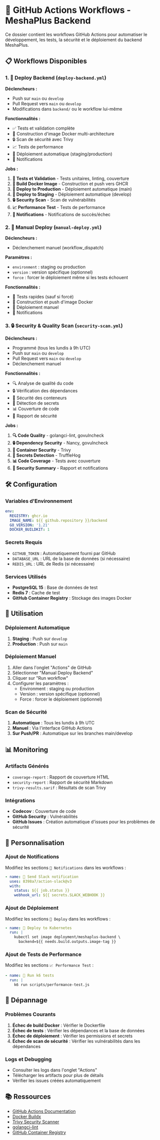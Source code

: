 # 🚀 GitHub Actions Workflows - MeshaPlus Backend

Ce dossier contient les workflows GitHub Actions pour automatiser le développement, les tests, la sécurité et le déploiement du backend MeshaPlus.

## 📋 Workflows Disponibles

### 1. 🚀 Deploy Backend (`deploy-backend.yml`)

**Déclencheurs :**
- Push sur `main` ou `develop`
- Pull Request vers `main` ou `develop`
- Modifications dans `backend/` ou le workflow lui-même

**Fonctionnalités :**
- ✅ Tests et validation complète
- 🐳 Construction d'image Docker multi-architecture
- 🔒 Scan de sécurité avec Trivy
- 📈 Tests de performance
- 🚀 Déploiement automatique (staging/production)
- 📢 Notifications

**Jobs :**
1. **🧪 Tests et Validation** - Tests unitaires, linting, couverture
2. **🐳 Build Docker Image** - Construction et push vers GHCR
3. **🚀 Deploy to Production** - Déploiement automatique (main)
4. **🚀 Deploy to Staging** - Déploiement automatique (develop)
5. **🔒 Security Scan** - Scan de vulnérabilités
6. **📈 Performance Test** - Tests de performance
7. **📢 Notifications** - Notifications de succès/échec

### 2. 🚀 Manual Deploy (`manual-deploy.yml`)

**Déclencheurs :**
- Déclenchement manuel (workflow_dispatch)

**Paramètres :**
- `environment` : staging ou production
- `version` : version spécifique (optionnel)
- `force` : forcer le déploiement même si les tests échouent

**Fonctionnalités :**
- 🧪 Tests rapides (sauf si forcé)
- 🐳 Construction et push d'image Docker
- 🚀 Déploiement manuel
- 📢 Notifications

### 3. 🔒 Security & Quality Scan (`security-scan.yml`)

**Déclencheurs :**
- Programmé (tous les lundis à 9h UTC)
- Push sur `main` ou `develop`
- Pull Request vers `main` ou `develop`
- Déclenchement manuel

**Fonctionnalités :**
- 🔍 Analyse de qualité du code
- 🔒 Vérification des dépendances
- 🐳 Sécurité des conteneurs
- 🔐 Détection de secrets
- 📊 Couverture de code
- 📢 Rapport de sécurité

**Jobs :**
1. **🔍 Code Quality** - golangci-lint, govulncheck
2. **🔒 Dependency Security** - Nancy, govulncheck
3. **🐳 Container Security** - Trivy
4. **🔐 Secrets Detection** - TruffleHog
5. **📊 Code Coverage** - Tests avec couverture
6. **📢 Security Summary** - Rapport et notifications

## 🛠️ Configuration

### Variables d'Environnement

```yaml
env:
  REGISTRY: ghcr.io
  IMAGE_NAME: ${{ github.repository }}/backend
  GO_VERSION: '1.21'
  DOCKER_BUILDKIT: 1
```

### Secrets Requis

- `GITHUB_TOKEN` : Automatiquement fourni par GitHub
- `DATABASE_URL` : URL de la base de données (si nécessaire)
- `REDIS_URL` : URL de Redis (si nécessaire)

### Services Utilisés

- **PostgreSQL 15** : Base de données de test
- **Redis 7** : Cache de test
- **GitHub Container Registry** : Stockage des images Docker

## 🚀 Utilisation

### Déploiement Automatique

1. **Staging** : Push sur `develop`
2. **Production** : Push sur `main`

### Déploiement Manuel

1. Aller dans l'onglet "Actions" de GitHub
2. Sélectionner "Manual Deploy Backend"
3. Cliquer sur "Run workflow"
4. Configurer les paramètres :
   - Environment : staging ou production
   - Version : version spécifique (optionnel)
   - Force : forcer le déploiement (optionnel)

### Scan de Sécurité

1. **Automatique** : Tous les lundis à 9h UTC
2. **Manuel** : Via l'interface GitHub Actions
3. **Sur Push/PR** : Automatique sur les branches main/develop

## 📊 Monitoring

### Artifacts Générés

- `coverage-report` : Rapport de couverture HTML
- `security-report` : Rapport de sécurité Markdown
- `trivy-results.sarif` : Résultats de scan Trivy

### Intégrations

- **Codecov** : Couverture de code
- **GitHub Security** : Vulnérabilités
- **GitHub Issues** : Création automatique d'issues pour les problèmes de sécurité

## 🔧 Personnalisation

### Ajout de Notifications

Modifiez les sections `📢 Notifications` dans les workflows :

```yaml
- name: 📢 Send Slack notification
  uses: 8398a7/action-slack@v3
  with:
    status: ${{ job.status }}
    webhook_url: ${{ secrets.SLACK_WEBHOOK }}
```

### Ajout de Déploiement

Modifiez les sections `🚀 Deploy` dans les workflows :

```yaml
- name: 🚀 Deploy to Kubernetes
  run: |
    kubectl set image deployment/meshaplus-backend \
      backend=${{ needs.build.outputs.image-tag }}
```

### Ajout de Tests de Performance

Modifiez les sections `📈 Performance Test` :

```yaml
- name: 🧪 Run k6 tests
  run: |
    k6 run scripts/performance-test.js
```

## 🚨 Dépannage

### Problèmes Courants

1. **Échec de build Docker** : Vérifier le Dockerfile
2. **Échec de tests** : Vérifier les dépendances et la base de données
3. **Échec de déploiement** : Vérifier les permissions et secrets
4. **Échec de scan de sécurité** : Vérifier les vulnérabilités dans les dépendances

### Logs et Debugging

- Consulter les logs dans l'onglet "Actions"
- Télécharger les artifacts pour plus de détails
- Vérifier les issues créées automatiquement

## 📚 Ressources

- [GitHub Actions Documentation](https://docs.github.com/en/actions)
- [Docker Buildx](https://docs.docker.com/buildx/)
- [Trivy Security Scanner](https://aquasecurity.github.io/trivy/)
- [golangci-lint](https://golangci-lint.run/)
- [GitHub Container Registry](https://docs.github.com/en/packages/working-with-a-github-packages-registry/working-with-the-container-registry) 